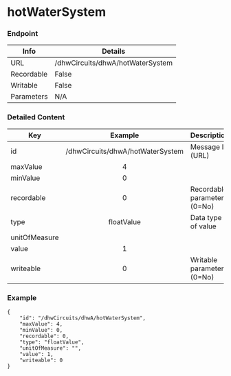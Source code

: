 # hotWaterSystem



### Endpoint

| Info  | Details |
| ------------- | ------------- |
| URL   | /dhwCircuits/dhwA/hotWaterSystem   |
| Recordable   | False   |
| Writable   | False   |
| Parameters  | N/A  |

### Detailed Content

|  Key  | Example | Description |
| ------------- | :------: | ------------------------------ |
|  id | /dhwCircuits/dhwA/hotWaterSystem | Message ID (URL) |
|  maxValue | 4 |  |
|  minValue | 0 |  |
|  recordable | 0 | Recordable parameter (0=No) |
|  type | floatValue | Data type of value |
|  unitOfMeasure |  |  |
|  value | 1 |  |
|  writeable | 0 | Writable parameter (0=No) |



### Example
```
{
    "id": "/dhwCircuits/dhwA/hotWaterSystem",
    "maxValue": 4,
    "minValue": 0,
    "recordable": 0,
    "type": "floatValue",
    "unitOfMeasure": "",
    "value": 1,
    "writeable": 0
}
```
